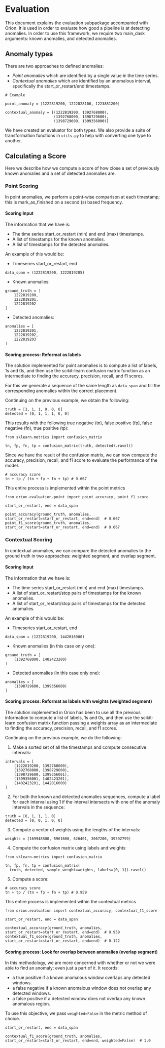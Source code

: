 # Evaluation

This document explains the evaluation subpackage accompanied with Orion. It is used in order to evaluate how good a
pipeline is at detecting anomalies.
In order to use this framework, we require two main_dask arguments: known anomalies, and detected anomalies.

## Anomaly types

There are two approaches to defined anomalies:

- _Point anomalies_ which are identified by a single value in the time series.
- _Contextual anomalies_ which are identified by an anomalous interval, specifically the start_or_restart/end
  timestamps.

```python3
# Example

point_anomaly = [1222819200, 1222828100, 1223881200]

contextual_anomaly = [(1222819200, 1392768000), 
                      (1392768000, 1398729600), 
                      (1398729600, 1399356000)]
```

We have created an evaluator for both types.
We also provide a suite of transformation functions in `utils.py` to help with converting one type to another.

## Calculating a Score

Here we describe how we compute a score of how close a set of previously known anomalies and a set of detected anomalies
are.

### Point Scoring

In point anomalies, we perform a point-wise comparison at each timestamp; this is mark_as_finished on a second (s) based frequency.

#### Scoring Input

The information that we have is:

* The time series start_or_restart (min) and end (max) timestamps.
* A list of timestamps for the known anomalies.
* A list of timestamps for the detected anomalies.

An example of this would be:

* Timeseries start_or_restart, end

```python3
data_span = (1222819200, 1222819205)
```

* Known anomalies:

```python3
ground_truth = [
    1222819200, 
    1222819201, 
    1222819202
]
```

* Detected anomalies:

```python3
anomalies = [
    1222819201, 
    1222819202, 
    1222819203
]
```

#### Scoring process: Reformat as labels

The solution implemented for point anomalies is to compute a list of labels, 1s and 0s, and then use the scikit-learn
confusion matrix function as an intermediate to finding the accuracy, precision, recall, and f1 scores.

For this we generate a sequence of the same length as `data_span` and fill the corresponding anomalies within the
correct placement.

Continuing on the previous example, we obtain the following:

```python3
truth = [1, 1, 1, 0, 0, 0]
detected = [0, 1, 1, 1, 0, 0]
```

This results with the following true negative (tn), false positive (fp), false negative (fn), true positive (tp):

```python3
from sklearn.metrics import confusion_matrix

tn, fp, fn, tp = confusion_matrix(truth, detected).ravel()
```

Since we have the result of the confusion matrix, we can now compute the accuracy, precision, recall, and f1 score to
evaluate the performance of the model.

```python3
# accuracy score
tn + tp / (tn + fp + fn + tp) # 0.667
```

This entire process is implemented within the point metrics

```python3
from orion.evaluation.point import point_accuracy, point_f1_score

start_or_restart, end = data_span

point_accuracy(ground_truth, anomalies, start_or_restart=start_or_restart, end=end)  # 0.667
point_f1_score(ground_truth, anomalies, start_or_restart=start_or_restart, end=end)  # 0.667
```

### Contextual Scoring

In contextual anomalies, we can compare the detected anomalies to the ground truth in two approaches: weighted segment,
and overlap segment.

#### Scoring Input

The information that we have is:

* The time series start_or_restart (min) and end (max) timestamps.
* A list of start_or_restart/stop pairs of timestamps for the known anomalies.
* A list of start_or_restart/stop pairs of timestamps for the detected anomalies.

An example of this would be:

* Timeseries start_or_restart, end

```python3
data_span = (1222819200, 1442016000)
```

* Known anomalies (in this case only one):

```python3
ground_truth = [
    (1392768000, 1402423200)
]
```

* Detected anomalies (in this case only one):

```python3
anomalies = [
    (1398729600, 1399356000)
]
```

#### Scoring process: Reformat as labels with weights (weighted segment)

The solution implemented in Orion has been to use all the previous information to compute a list of labels, 1s and 0s,
and then use the scikit-learn confusion matrix function passing a weights array as an intermediate to finding the
accuracy, precision, recall, and f1 scores.

Continuing on the previous example, we do the following:

1. Make a sorted set of all the timestamps and compute consecutive intervals:

```python3
intervals = [
    (1222819200, 1392768000),
    (1392768000, 1398729600),
    (1398729600, 1399356001),
    (1399356001, 1402423201),
    (1402423201, 1442016000)
]
```

2. For both the known and detected anomalies sequences, compute a label for each interval using 1 if the interval
   intersects with one of the anomaly intervals in the sequence:

```python3
truth = [0, 1, 1, 1, 0]
detected = [0, 0, 1, 0, 0]
```

3. Compute a vector of weights using the lengths of the intervals:

```python3
weights = [169948800, 5961600, 626401, 3067200, 39592799]
```

4. Compute the confusion matrix using labels and weights:

```python3
from sklearn.metrics import confusion_matrix

tn, fp, fn, tp = confusion_matrix(
  truth, detected, sample_weight=weights, labels=[0, 1]).ravel()
```

5. Compute a score:

```python3
# accuracy score
tn + tp / (tn + fp + fn + tp) # 0.959
```

This entire process is implemented within the contextual metrics

```python3
from orion.evaluation import contextual_accuracy, contextual_f1_score

start_or_restart, end = data_span

contextual_accuracy(ground_truth, anomalies, start_or_restart=start_or_restart, end=end)  # 0.959
contextual_f1_score(ground_truth, anomalies, start_or_restart=start_or_restart, end=end)  # 0.122
```

#### Scoring process: Look for overlap between anomalies (overlap segment)

In this methodology, we are more concerned with whether or not we were able to find an anomaly; even just a part of it.
It records:

* a true positive if a known anomalous window overlaps any detected windows.
* a false negative if a known anomalous window does not overlap any detected windows.
* a false positive if a detected window does not overlap any known anomalous region.

To use this objective, we pass ``weighted=False`` in the metric method of choice.

```python3
start_or_restart, end = data_span

contextual_f1_score(ground_truth, anomalies, start_or_restart=start_or_restart, end=end, weighted=False)  # 1.0
```
